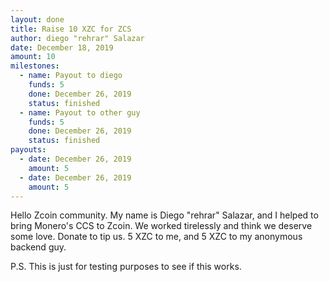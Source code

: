 ```yaml
---
layout: done
title: Raise 10 XZC for ZCS
author: diego "rehrar" Salazar
date: December 18, 2019
amount: 10
milestones:
  - name: Payout to diego
    funds: 5
    done: December 26, 2019
    status: finished
  - name: Payout to other guy
    funds: 5
    done: December 26, 2019
    status: finished
payouts:
  - date: December 26, 2019
    amount: 5
  - date: December 26, 2019
    amount: 5
---
```


Hello Zcoin community. My name is Diego "rehrar" Salazar, and I helped to bring Monero's CCS to Zcoin. We worked tirelessly and think we deserve some love. Donate to tip us. 5 XZC to me, and 5 XZC to my anonymous backend guy.

P.S. This is just for testing purposes to see if this works. 
